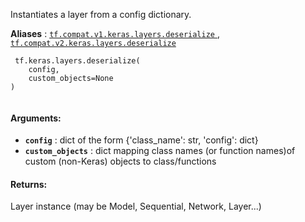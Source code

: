 Instantiates a layer from a config dictionary.

**Aliases** : [ `tf.compat.v1.keras.layers.deserialize` ](/api_docs/python/tf/keras/layers/deserialize), [ `tf.compat.v2.keras.layers.deserialize` ](/api_docs/python/tf/keras/layers/deserialize)

```
 tf.keras.layers.deserialize(
    config,
    custom_objects=None
)
 
```

#### Arguments:
- **`config`** : dict of the form {'class_name': str, 'config': dict}
- **`custom_objects`** : dict mapping class names (or function names)of custom (non-Keras) objects to class/functions


#### Returns:
Layer instance (may be Model, Sequential, Network, Layer...)

